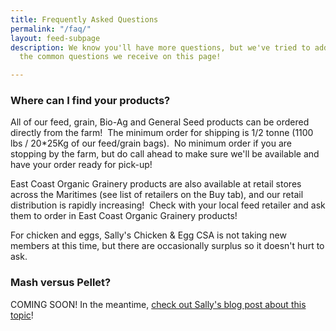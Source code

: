 ```yaml
---
title: Frequently Asked Questions
permalink: "/faq/"
layout: feed-subpage
description: We know you'll have more questions, but we've tried to address some of
  the common questions we receive on this page!

---
```

### Where can I find your products?

All of our feed, grain, Bio-Ag and General Seed products can be ordered directly from the farm!  The minimum order for shipping is 1/2 tonne (1100 lbs / 20*25Kg of our feed/grain bags).  No minimum order if you are stopping by the farm, but do call ahead to make sure we'll be available and have your order ready for pick-up!

East Coast Organic Grainery products are also available at retail stores across the Maritimes (see list of retailers on the Buy tab), and our retail distribution is rapidly increasing!  Check with your local feed retailer and ask them to order in East Coast Organic Grainery products!

For chicken and eggs, Sally's Chicken & Egg CSA is not taking new members at this time, but there are occasionally surplus so it doesn't hurt to ask. 

### Mash versus Pellet?

COMING SOON! In the meantime, [check out Sally's blog post about this topic](http://barnyardorganics.blogspot.ca/2017/04/lets-do-mash-chicken-mash.html)!